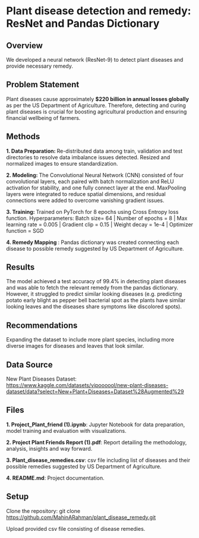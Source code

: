 # Plant disease detection and remedy: ResNet and Pandas Dictionary
## Overview
We developed a neural network (ResNet-9) to detect plant diseases and provide necessary remedy. 

## Problem Statement
Plant diseases cause approximately <b> $220 billion in annual losses globally </b> as per the US Department of Agriculture. Therefore, detecting and curing plant diseases is crucial for boosting agricultural production and ensuring financial wellbeing of farmers. 

## Methods
<b> 1. Data Preparation: </b> Re-distributed data among train, validation and test directories to resolve data imbalance issues detected. Resized and normalized images to ensure standardization. 

<b> 2. Modeling: </b> The Convolutional Neural Network (CNN) consisted of four convolutional layers, each paired with batch normalization and ReLU activation for stability, and one fully connect layer at the end. MaxPooling layers were integrated to reduce spatial dimensions, and residual connections were added to overcome vanishing gradient issues. 

<b> 3. Training: </b> Trained on PyTorch for 8 epochs using Cross Entropy loss function. 
Hyperparameters: Batch size= 64 | Number of epochs = 8 | Max learning rate = 0.005 | Gradient clip = 0.15 | Weight decay = 1e-4 | Optimizer function = SGD

<b> 4. Remedy Mapping </b>: Pandas dictionary was created connecting each disease to possible remedy suggested by US Department of Agriculture.  

## Results 
The model achieved a test accuracy of 99.4% in detecting plant diseases and was able to fetch the relevant remedy from the pandas dictionary. However, it struggled to predict similar looking diseases (e.g. predicting potato early blight as pepper bell bacterial spot as the plants have similar looking leaves and the diseases share symptoms like discolored spots).  

## Recommendations
Expanding the dataset to include more plant species, including more diverse images for diseases and leaves that look similar.

## Data Source
New Plant Diseases Dataset: https://www.kaggle.com/datasets/vipoooool/new-plant-diseases-dataset/data?select=New+Plant+Diseases+Dataset%28Augmented%29

## Files
**1. Project_Plant_friend (1).ipynb**: Jupyter Notebook for data preparation, model training and evaluation with visualizations.

**2. Project Plant Friends Report (1).pdf**: Report detailing the methodology, analysis, insights and way forward.

**3. Plant_disease_remedies.csv**: csv file including list of diseases and their possible remedies suggested by US Department of Agriculture.  

**4. README.md**: Project documentation.

## Setup
Clone the repository: git clone https://github.com/MahinARahman/plant_disease_remedy.git

Upload provided csv file consisting of disease remedies. 




